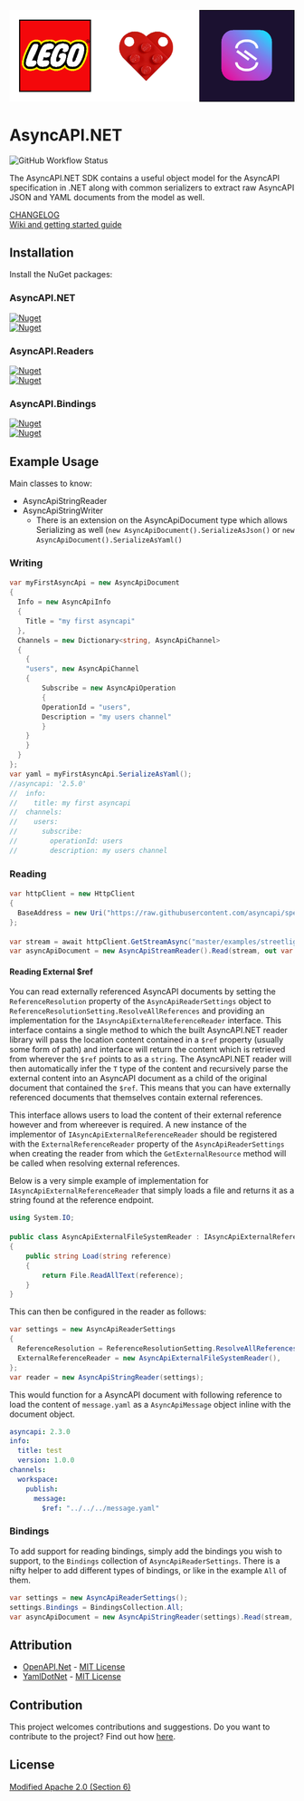 ![](docs/lego-async-mark.drawio.png)

# AsyncAPI.NET

![GitHub Workflow Status](https://img.shields.io/github/actions/workflow/status/LEGO/AsyncAPI.NET/ci.yml?label=Build%20%26%20Test&style=for-the-badge)  


The AsyncAPI.NET SDK contains a useful object model for the AsyncAPI specification in .NET along with common serializers to extract raw AsyncAPI JSON and YAML documents from the model as well.

[CHANGELOG](https://github.com/LEGO/AsyncAPI.NET/blob/main/CHANGELOG.md)  
[Wiki and getting started guide](https://github.com/LEGO/AsyncAPI.NET/wiki)

## Installation

Install the NuGet packages:
### AsyncAPI.NET
[![Nuget](https://img.shields.io/nuget/v/AsyncAPI.NET?label=AsyncAPI.NET&style=for-the-badge)](https://www.nuget.org/packages/AsyncAPI.NET/)  
[![Nuget](https://img.shields.io/nuget/vpre/AsyncAPI.NET?label=AsyncAPI.NET-Preview&style=for-the-badge)](https://www.nuget.org/packages/AsyncAPI.NET/)  

### AsyncAPI.Readers
[![Nuget](https://img.shields.io/nuget/v/AsyncAPI.NET.Readers?label=AsyncAPI.Readers&style=for-the-badge)](https://www.nuget.org/packages/AsyncAPI.NET.Readers/)  
[![Nuget](https://img.shields.io/nuget/vpre/AsyncAPI.NET.Readers?label=AsyncAPI.Readers-Preview&style=for-the-badge)](https://www.nuget.org/packages/AsyncAPI.NET.Readers/)  

### AsyncAPI.Bindings
[![Nuget](https://img.shields.io/nuget/v/AsyncAPI.NET.Bindings?label=AsyncAPI.Bindings&style=for-the-badge)](https://www.nuget.org/packages/AsyncAPI.NET.Bindings/)  
[![Nuget](https://img.shields.io/nuget/vpre/AsyncAPI.NET.Bindings?label=AsyncAPI.Bindings-Preview&style=for-the-badge)](https://www.nuget.org/packages/AsyncAPI.NET.Bindings/)  
## Example Usage

Main classes to know:

* AsyncApiStringReader
* AsyncApiStringWriter
  * There is an extension on the AsyncApiDocument type which allows Serializing as well (`new AsyncApiDocument().SerializeAsJson()` or `new AsyncApiDocument().SerializeAsYaml()`

### Writing

```csharp
var myFirstAsyncApi = new AsyncApiDocument
{
  Info = new AsyncApiInfo
  {
    Title = "my first asyncapi"
  },
  Channels = new Dictionary<string, AsyncApiChannel>
  {
    {
	"users", new AsyncApiChannel
	{
	    Subscribe = new AsyncApiOperation
	    {
		OperationId = "users",
		Description = "my users channel"
	    }
	}
    }
  }
};
var yaml = myFirstAsyncApi.SerializeAsYaml();
//asyncapi: '2.5.0'
//  info:
//    title: my first asyncapi
//  channels:
//    users:
//      subscribe:
//        operationId: users
//        description: my users channel
```

### Reading

```csharp
var httpClient = new HttpClient
{
  BaseAddress = new Uri("https://raw.githubusercontent.com/asyncapi/spec/"),
};

var stream = await httpClient.GetStreamAsync("master/examples/streetlights-kafka.yml");
var asyncApiDocument = new AsyncApiStreamReader().Read(stream, out var diagnostic);
```

#### Reading External $ref

You can read externally referenced AsyncAPI documents by setting the `ReferenceResolution` property of the `AsyncApiReaderSettings` object to `ReferenceResolutionSetting.ResolveAllReferences` and providing an implementation for the `IAsyncApiExternalReferenceReader` interface. This interface contains a single method to which the built AsyncAPI.NET reader library will pass the location content contained in a `$ref` property (usually some form of path) and interface will return the content which is retrieved from wherever the `$ref` points to as a `string`. The AsyncAPI.NET reader will then automatically infer the `T` type of the content and recursively parse the external content into an AsyncAPI document as a child of the original document that contained the `$ref`. This means that you can have externally referenced documents that themselves contain external references. 

This interface allows users to load the content of their external reference however and from whereever is required. A new instance of the implementor of `IAsyncApiExternalReferenceReader` should be registered with the `ExternalReferenceReader` property of the `AsyncApiReaderSettings` when creating the reader from which the `GetExternalResource` method will be called when resolving external references.

Below is a very simple example of implementation for `IAsyncApiExternalReferenceReader` that simply loads a file and returns it as a string found at the reference endpoint.
```csharp
using System.IO;

public class AsyncApiExternalFileSystemReader : IAsyncApiExternalReferenceReader
{
    public string Load(string reference)
    {
        return File.ReadAllText(reference);
    }
}
```

This can then be configured in the reader as follows:
```csharp
var settings = new AsyncApiReaderSettings
{
  ReferenceResolution = ReferenceResolutionSetting.ResolveAllReferences,
  ExternalReferenceReader = new AsyncApiExternalFileSystemReader(),
};
var reader = new AsyncApiStringReader(settings);
```

This would function for a AsyncAPI document with following reference to load the content of `message.yaml` as a `AsyncApiMessage` object inline with the document object.
```yaml
asyncapi: 2.3.0
info:
  title: test
  version: 1.0.0
channels:
  workspace:
    publish:
      message:
        $ref: "../../../message.yaml"
```

### Bindings
To add support for reading bindings, simply add the bindings you wish to support, to the `Bindings` collection of `AsyncApiReaderSettings`.
There is a nifty helper to add different types of bindings, or like in the example `All` of them.

```csharp
var settings = new AsyncApiReaderSettings();
settings.Bindings = BindingsCollection.All;
var asyncApiDocument = new AsyncApiStringReader(settings).Read(stream, out var diagnostic);
```

## Attribution

* [OpenAPI.Net](https://github.com/microsoft/OpenAPI.NET) - [MIT License](https://github.com/microsoft/OpenAPI.NET/blob/vnext/LICENSE)
* [YamlDotNet](https://github.com/aaubry/YamlDotNet) - [MIT License](https://github.com/aaubry/YamlDotNet/blob/master/LICENSE.txt)

## Contribution

This project welcomes contributions and suggestions.
Do you want to contribute to the project? Find out how [here](CONTRIBUTING.md).

## License
[Modified Apache 2.0 (Section 6)](https://github.com/LEGO/AsyncAPI.NET/blob/main/LICENSE.txt)
